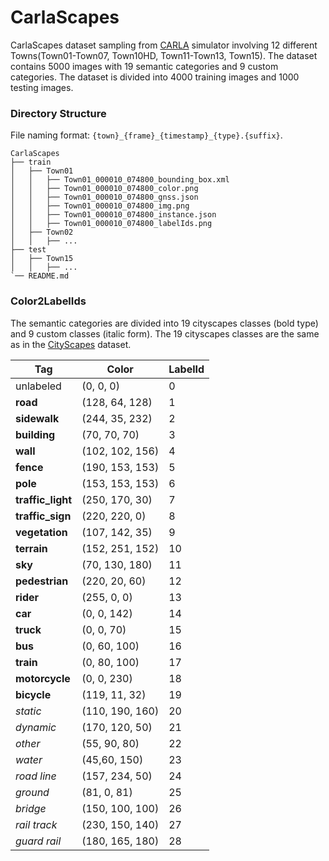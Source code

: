 # CarlaScapes

CarlaScapes dataset sampling from [CARLA](http://carla.org) simulator involving 12 different Towns(Town01-Town07, Town10HD, Town11-Town13, Town15). The dataset contains 5000 images with 19 semantic categories and 9 custom categories. The dataset is divided into 4000 training images and 1000 testing images.


### Directory Structure

File naming format: `{town}_{frame}_{timestamp}_{type}.{suffix}`. 

```
CarlaScapes
├── train
│   ├── Town01
│   │   ├── Town01_000010_074800_bounding_box.xml
│   │   ├── Town01_000010_074800_color.png
│   │   ├── Town01_000010_074800_gnss.json
│   │   ├── Town01_000010_074800_img.png
│   │   ├── Town01_000010_074800_instance.json
│   │   ├── Town01_000010_074800_labelIds.png
│   ├── Town02
│   │   ├── ...
├── test
│   ├── Town15
│   │   ├── ...
`── README.md
```

### Color2LabelIds

The semantic categories are divided into 19 cityscapes classes (bold type) and 9 custom classes (italic form). The 19 cityscapes classes are the same as in the [CityScapes](https://www.cityscapes-dataset.com) dataset. 



Tag | Color          | LabelId
--- |----------------| ---
unlabeled | (0, 0, 0)      | 0
**road** | (128, 64, 128) | 1
**sidewalk** | (244, 35, 232) | 2
**building** | (70, 70, 70)   | 3
**wall** | (102, 102, 156) | 4
**fence** | (190, 153, 153) | 5
**pole** | (153, 153, 153) | 6
**traffic_light** | (250, 170, 30) | 7
**traffic_sign** | (220, 220, 0) | 8
**vegetation** | (107, 142, 35) | 9
**terrain** | (152, 251, 152) | 10
**sky** | (70, 130, 180) | 11
**pedestrian** | (220, 20, 60) | 12
**rider** | (255, 0, 0) | 13
**car** | (0, 0, 142) | 14
**truck** | (0, 0, 70) | 15
**bus** | (0, 60, 100) | 16
**train** | (0, 80, 100) | 17
**motorcycle** | (0, 0, 230) | 18
**bicycle** | (119, 11, 32) | 19
_static_ | (110, 190, 160) | 20
_dynamic_ | (170, 120, 50) | 21
_other_ | (55, 90, 80) | 22
_water_ | (45,60, 150) | 23
_road line_ | (157, 234, 50) | 24
_ground_ | (81, 0, 81) | 25
_bridge_ | (150, 100, 100) | 26
_rail track_ | (230, 150, 140) | 27
_guard rail_ | (180, 165, 180) | 28